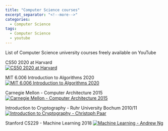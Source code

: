 ```yaml
---
title: "Computer Science courses"
excerpt_separator: "<!--more-->"
categories:
  - Computer Science
tags:
  - Computer Science
  - youtube
---
```


List of Computer Science university courses freely available on YouTube

<!--more-->

CS50 2020 at Harvard  
[![CS50 2020 at Harvard](https://img.youtube.com/vi/YoXxevp1WRQ/0.jpg)](https://youtu.be/YoXxevp1WRQ?list=PLhQjrBD2T382_R182iC2gNZI9HzWFMC_8 "Title")

MIT 6.006 Introduction to Algorithms 2020  
[![MIT 6.006 Introduction to Algorithms 2020](https://img.youtube.com/vi/ZA-tUyM_y7s/0.jpg)](https://www.youtube.com/watch?v=ZA-tUyM_y7s&list=PLUl4u3cNGP63EdVPNLG3ToM6LaEUuStEY "Title")

Carnegie Mellon - Computer Architecture 2015  
[![Carnegie Mellon - Computer Architecture 2015](https://img.youtube.com/vi/zLP_X4wyHbY/0.jpg)](https://www.youtube.com/watch?v=zLP_X4wyHbY&list=PL5PHm2jkkXmi5CxxI7b3JCL1TWybTDtKq "Title")

Introduction to Cryptography - Ruhr University Bochum 2010/11
[![Introduction to Cryptography - Christoph Paar](https://img.youtube.com/vi/l-7YW06BFNs/0.jpg)](https://www.youtube.com/channel/UC1usFRN4LCMcfIV7UjHNuQg/videos "Title")

Stanford CS229 - Machine Learning 2018 
[![Machine Learning - Andrew Ng](https://img.youtube.com/vi/jGwO_UgTS7I/0.jpg)](https://youtu.be/jGwO_UgTS7I?list=PLoROMvodv4rMiGQp3WXShtMGgzqpfVfbU "Title")
